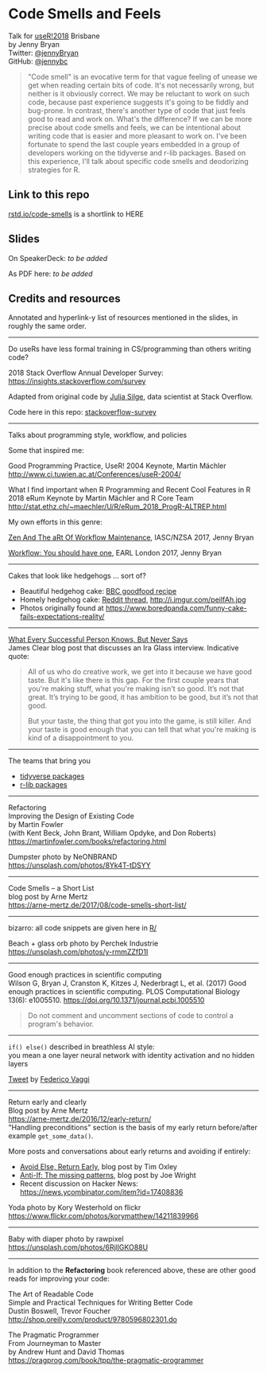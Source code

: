 # Code Smells and Feels

Talk for [useR!2018](https://user2018.r-project.org) Brisbane  
by Jenny Bryan  
Twitter: [@jennyBryan](https://twitter.com/jennyBryan/)  
GitHub: [@jennybc](https://github.com/jennybc)  

> "Code smell" is an evocative term for that vague feeling of unease we get when reading certain bits of code. It's not necessarily wrong, but neither is it obviously correct. We may be reluctant to work on such code, because past experience suggests it's going to be fiddly and bug-prone. In contrast, there's another type of code that just feels good to read and work on. What's the difference? If we can be more precise about code smells and feels, we can be intentional about writing code that is easier and more pleasant to work on. I've been fortunate to spend the last couple years embedded in a group of developers working on the tidyverse and r-lib packages. Based on this experience, I'll talk about specific code smells and deodorizing strategies for R.

## Link to this repo

[rstd.io/code-smells](https://rstd.io/code-smells) is a shortlink to HERE

## Slides

On SpeakerDeck: *to be added*

As PDF here: *to be added*

## Credits and resources

Annotated and hyperlink-y list of resources mentioned in the slides, in roughly the same order.

---

Do useRs have less formal training in CS/programming than others writing code?

2018 Stack Overflow Annual Developer Survey: <https://insights.stackoverflow.com/survey>

Adapted from original code by [Julia Silge](https://juliasilge.com), data scientist at  Stack Overflow.

Code here in this repo: [stackoverflow-survey](stackoverflow-survey)

---

Talks about programming style, workflow, and policies

Some that inspired me:

Good Programming Practice, UseR! 2004 Keynote, Martin Mächler  
http://www.ci.tuwien.ac.at/Conferences/useR-2004/  

What I find important when R Programming and Recent Cool Features in R  
2018 eRum Keynote by Martin Mächler and R Core Team  
http://stat.ethz.ch/~maechler/U/R/eRum_2018_ProgR-ALTREP.html  

My own efforts in this genre:

[Zen And The aRt Of Workflow Maintenance](https://speakerdeck.com/jennybc/zen-and-the-art-of-workflow-maintenance), IASC/NZSA 2017, Jenny Bryan

[Workflow: You should have one](https://speakerdeck.com/jennybc/workflow-you-should-have-one), EARL London 2017, Jenny Bryan

---

Cakes that look like hedgehogs ... sort of?

 * Beautiful hedgehog cake: [BBC goodfood recipe](https://www.bbcgoodfood.com/recipes/hedgehog-cake)
  * Homely hedgehog cake: [Reddit thread](https://www.reddit.com/r/funny/comments/1am3x7/so_a_friend_of_my_girlfriend_made_a_cake_for_her/), <http://i.imgur.com/peilfAh.jpg> 
  * Photos originally found at <https://www.boredpanda.com/funny-cake-fails-expectations-reality/>
  
---

[What Every Successful Person Knows, But Never Says](https://jamesclear.com/ira-glass-failure)  
James Clear blog post that discusses an Ira Glass interview. Indicative quote:

> All of us who do creative work, we get into it because we have good taste. But it's like there is this gap. For the first couple years that you're making stuff, what you're making isn't so good. It’s not that great. It’s trying to be good, it has ambition to be good, but it’s not that good.
>
> But your taste, the thing that got you into the game, is still killer. And your taste is good enough that you can tell that what you're making is kind of a disappointment to you.

---

The teams that bring you

  * [tidyverse packages](https://github.com/orgs/tidyverse/people)
  * [r-lib packages](https://github.com/orgs/r-lib/people)

---  

Refactoring  
Improving the Design of Existing Code  
by Martin Fowler  
(with Kent Beck, John Brant, William Opdyke, and Don Roberts)  
https://martinfowler.com/books/refactoring.html

Dumpster photo by NeONBRAND  
https://unsplash.com/photos/8Yk4T-tDSYY

---

Code Smells – a Short List  
blog post by Arne Mertz  
https://arne-mertz.de/2017/08/code-smells-short-list/

---

bizarro: all code snippets are given here in [R/](R)

Beach + glass orb photo by Perchek Industrie  
https://unsplash.com/photos/y-rmmZZfD1I

---

Good enough practices in scientific computing  
Wilson G, Bryan J, Cranston K, Kitzes J, Nederbragt L, et al. (2017) Good enough practices in scientific computing. PLOS Computational Biology 13(6): e1005510. <https://doi.org/10.1371/journal.pcbi.1005510>

> Do not comment and uncomment sections of code to control a program's behavior.

---

`if() else()` described in breathless AI style:  
you mean a one layer neural network with identity activation and no hidden layers

[Tweet](https://twitter.com/F_Vaggi/status/1011127587639197696) by [Federico Vaggi](https://twitter.com/F_Vaggi)

---

Return early and clearly  
Blog post by Arne Mertz  
https://arne-mertz.de/2016/12/early-return/  
"Handling preconditions" section is the basis of my early return before/after example `get_some_data()`.

More posts and conversations about early returns and avoiding if entirely:

  * [Avoid Else, Return Early](http://blog.timoxley.com/post/47041269194/avoid-else-return-early), blog post by Tim Oxley
  * [Anti-If: The missing patterns](https://code.joejag.com/2016/anti-if-the-missing-patterns.html), blog post by Joe Wright
  * Recent discussion on Hacker News: <https://news.ycombinator.com/item?id=17408836>

Yoda photo by Kory Westerhold on flickr  
https://www.flickr.com/photos/korymatthew/14211839966

---

Baby with diaper photo by rawpixel  
https://unsplash.com/photos/6RjllGKO88U

---

In addition to the **Refactoring** book referenced above, these are other good reads for improving your code:

The Art of Readable Code  
Simple and Practical Techniques for Writing Better Code  
Dustin Boswell, Trevor Foucher  
http://shop.oreilly.com/product/9780596802301.do

The Pragmatic Programmer  
From Journeyman to Master  
by Andrew Hunt and David Thomas  
https://pragprog.com/book/tpp/the-pragmatic-programmer
